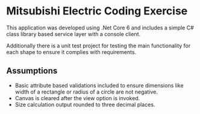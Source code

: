 # Mitsubishi Electric Coding Exercise

This application was developed using .Net Core 6 and includes a simple C# class library based service layer with a console client.

Additionally there is a unit test project for testing the main functionality for each shape to ensure it complies with requirements.

## Assumptions

* Basic attribute based validations included to ensure dimensions like width of a rectangle or radius of a circle are not negative.
* Canvas is cleared after the view option is invoked.
* Size calculation output rounded to three decimal places.